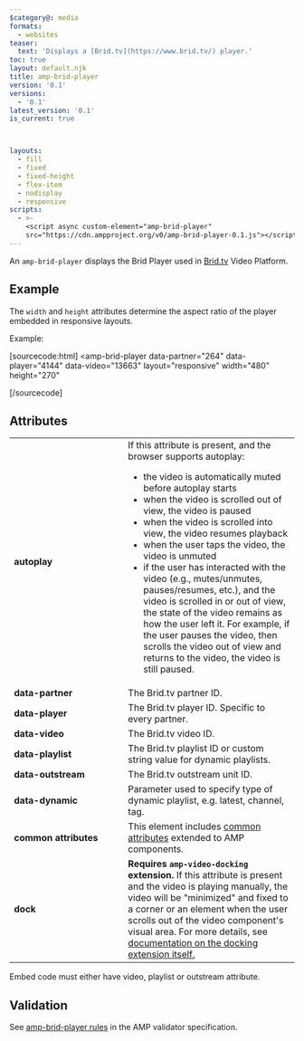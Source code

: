 ```yaml
---
$category@: media
formats:
  - websites
teaser:
  text: 'Displays a [Brid.tv](https://www.brid.tv/) player.'
toc: true
layout: default.njk
title: amp-brid-player
version: '0.1'
versions:
  - '0.1'
latest_version: '0.1'
is_current: true



layouts:
  - fill
  - fixed
  - fixed-height
  - flex-item
  - nodisplay
  - responsive
scripts:
  - >-
    <script async custom-element="amp-brid-player"
    src="https://cdn.ampproject.org/v0/amp-brid-player-0.1.js"></script>
---
```



<!---
Copyright 2015 The AMP HTML Authors. All Rights Reserved.

Licensed under the Apache License, Version 2.0 (the "License");
you may not use this file except in compliance with the License.
You may obtain a copy of the License at

      http://www.apache.org/licenses/LICENSE-2.0

Unless required by applicable law or agreed to in writing, software
distributed under the License is distributed on an "AS-IS" BASIS,
WITHOUT WARRANTIES OR CONDITIONS OF ANY KIND, either express or implied.
See the License for the specific language governing permissions and
limitations under the License.
-->



An `amp-brid-player` displays the Brid Player used in [Brid.tv](https://www.brid.tv/) Video Platform.

## Example

The `width` and `height` attributes determine the aspect ratio of the player embedded in responsive layouts.

Example:

[sourcecode:html]
<amp-brid-player
  data-partner="264"
  data-player="4144"
  data-video="13663"
  layout="responsive"
  width="480"
  height="270"
>
</amp-brid-player>
[/sourcecode]

## Attributes

<table>
  <tr>
    <td width="40%"><strong>autoplay</strong></td>
    <td>If this attribute is present, and the browser supports autoplay:
<ul>
  <li>the video is automatically muted before autoplay starts</li>
  <li>when the video is scrolled out of view, the video is paused</li>
  <li>when the video is scrolled into view, the video resumes playback</li>
  <li>when the user taps the video, the video is unmuted</li>
  <li>if the user has interacted with the video (e.g., mutes/unmutes, pauses/resumes, etc.), and the video is scrolled in or out of view, the state of the video remains as how the user left it. For example, if the user pauses the video, then scrolls the video out of view and returns to the video, the video is still paused.</li>
</ul></td>
  </tr>
  <tr>
    <td width="40%"><strong>data-partner</strong></td>
    <td>The Brid.tv partner ID.</td>
  </tr>
  <tr>
    <td width="40%"><strong>data-player</strong></td>
    <td>The Brid.tv player ID. Specific to every partner.</td>
  </tr>
  <tr>
    <td width="40%"><strong>data-video</strong></td>
    <td>The Brid.tv video ID.</td>
  </tr>
  <tr>
    <td width="40%"><strong>data-playlist</strong></td>
    <td>The Brid.tv playlist ID or custom string value for dynamic playlists.</td>
  </tr>
  <tr>
    <td width="40%"><strong>data-outstream</strong></td>
    <td>The Brid.tv outstream unit ID.</td>
  </tr>
  <tr>
    <td width="40%"><strong>data-dynamic</strong></td>
    <td>Parameter used to specify type of dynamic playlist, e.g. latest, channel, tag.</td>
  </tr>
  <tr>
    <td width="40%"><strong>common attributes</strong></td>
    <td>This element includes <a href="https://amp.dev/documentation/guides-and-tutorials/learn/common_attributes">common attributes</a> extended to AMP components.</td>
  </tr>
  <tr>
    <td width="40%"><strong>dock</strong></td>
    <td><strong>Requires <code>amp-video-docking</code> extension.</strong> If this attribute is present and the video is playing manually, the video will be "minimized" and fixed to a corner or an element when the user scrolls out of the video component's visual area.
    For more details, see <a href="https://amp.dev/documentation/components/amp-video-docking">documentation on the docking extension itself.</a></td>
  </tr>
</table>

Embed code must either have video, playlist or outstream attribute.

## Validation

See [amp-brid-player rules](https://github.com/ampproject/amphtml/blob/master/extensions/amp-brid-player/validator-amp-brid-player.protoascii) in the AMP validator specification.